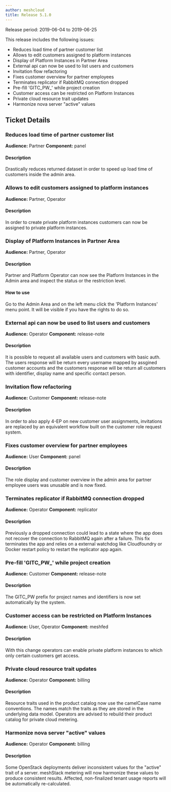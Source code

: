 ```yaml
---
author: meshcloud
title: Release 5.1.0
---
```


Release period: 2019-06-04 to 2019-06-25

This release includes the following issues:
* Reduces load time of partner customer list
* Allows to edit customers assigned to platform instances
* Display of Platform Instances in Partner Area
* External api can now be used to list users and customers
* Invitation flow refactoring
* Fixes customer overview for partner employees
* Terminates replicator if RabbitMQ connection dropped
* Pre-fill 'GITC_PW_' while project creation
* Customer access can be restricted on Platform Instances
* Private cloud resource trait updates
* Harmonize nova server "active" values
<!--truncate-->

## Ticket Details
### Reduces load time of partner customer list
**Audience:** Partner
**Component:** panel


#### Description
Drastically reduces returned dataset in order to speed up load time of customers inside the admin area.

### Allows to edit customers assigned to platform instances
**Audience:** Partner, Operator


#### Description
In order to create private platform instances customers can now be assigned to private platform instances.

### Display of Platform Instances in Partner Area
**Audience:** Partner, Operator


#### Description
Partner and Platform Operator can now see the Platform Instances in the Admin area and inspect the status or the restriction level.

#### How to use
Go to the Admin Area and on the left menu click the 'Platform Instances' menu point. It will be visible if you have the rights to do so.

### External api can now be used to list users and customers
**Audience:** Operator
**Component:** release-note


#### Description
It is possible to request all available users and customers with basic auth. The users response will be return every username mapped by assgined customer accounts and the customers response will be return all customers with identifier, display name and specific contact person.

### Invitation flow refactoring
**Audience:** Customer
**Component:** release-note


#### Description
In order to also apply 4-EP on new customer user assignments, invitations are replaced by an equivalent workflow built on the customer role request system.

### Fixes customer overview for partner employees
**Audience:** User
**Component:** panel


#### Description
The role display and customer overview in the admin area for partner employee users was unusable and is now fixed.

### Terminates replicator if RabbitMQ connection dropped
**Audience:** Operator
**Component:** replicator


#### Description
Previously a dropped connection could lead to a state where the app does not recover the connection to RabbitMQ again after a failure. 
This fix terminates the app and relies on a external watchdog like Cloudfoundry or Docker restart policy to restart the replicator app again.

### Pre-fill 'GITC_PW_' while project creation
**Audience:** Customer
**Component:** release-note


#### Description
The GITC_PW prefix for project names and identifiers is now set automatically by the system.

### Customer access can be restricted on Platform Instances
**Audience:** User, Operator
**Component:** meshfed


#### Description
With this change operators can enable private platform instances to which only certain customers get access.

### Private cloud resource trait updates
**Audience:** Operator
**Component:** billing


#### Description
Resource traits used in the product catalog now use the camelCase name conventions.
The names match the traits as they are stored in the underlying data model.
Operators are advised to rebuild their product catalog for private cloud metering.

### Harmonize nova server "active" values
**Audience:** Operator
**Component:** billing


#### Description
Some OpenStack deployments deliver inconsistent values for the "active" trait
of a server. meshStack metering will now harmonize these values to produce consistent results.
Affected, non-finalized tenant usage reports will be automatically re-calculated.

